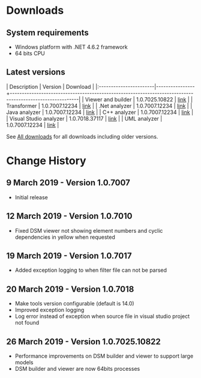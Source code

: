 # Downloads

## System requirements
* Windows platform with .NET 4.6.2 framework
* 64 bits CPU

## Latest versions

| Description            | Version        | Download                                                                                                 |
|:-----------------------|----------------+----------------------------------------------------------------------------------------------------------|
| Viewer and builder     | 1.0.7025.10822 | [link](https://dsmsuite.github.io/downloads/DsmSuite.DsmViewer.Installer_1.0.7025.10822.msi)             |
| Transformer            | 1.0.7007.12234 | [link](https://dsmsuite.github.io/downloads/DsmSuite.Transformer.Installer_1.0.7007.12234.msi)           |
| .Net analyzer          | 1.0.7007.12234 | [link](https://dsmsuite.github.io/downloads/DsmSuite.Analyzer.DotNet.Installer_1.0.7007.12234.msi)       |
| Java analyzer          | 1.0.7007.12234 | [link](https://dsmsuite.github.io/downloads/DsmSuite.Analyzer.Jdeps.Installer_1.0.7007.12234.msi)        |
| C++ analyzer           | 1.0.7007.12234 | [link](https://dsmsuite.github.io/downloads/DsmSuite.Analyzer.Cpp.Installer_1.0.7007.12234.msi)          |
| Visual Studio analyzer | 1.0.7018.37117 | [link](https://dsmsuite.github.io/downloads/DsmSuite.Analyzer.VisualStudio.Installer_1.0.7018.37117.msi) |
| UML analyzer           | 1.0.7007.12234 | [link](https://dsmsuite.github.io/downloads/DsmSuite.Analyzer.Uml.Installer_1.0.7007.12234.msi)          |

See [All downloads](all_downloads) for all downloads including older versions.

# Change History

## 9 March 2019 - Version 1.0.7007

* Initial release 

## 12 March 2019 - Version 1.0.7010

* Fixed DSM viewer not showing element numbers and cyclic dependencies in yellow when requested

## 19 March 2019 - Version 1.0.7017

* Added exception logging to when filter file can not be parsed

## 20 March 2019 - Version 1.0.7018

* Make tools version configurable (default is 14.0)
* Improved exception logging
* Log error instead of exception when source file in visual studio project not found

## 26 March 2019 - Version 1.0.7025.10822

* Performance improvements on DSM builder and viewer to support large models
* DSM builder and viewer are now 64bits processes

